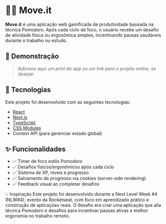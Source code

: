 # 🏃‍♂ Move.it

**Move.it** é uma aplicação web gamificada de produtividade baseada na técnica Pomodoro. Após cada ciclo de foco, o usuário recebe um desafio de atividade física ou ergonômica simples, incentivando pausas saudáveis durante o trabalho ou estudo.

## 📸 Demonstração

> *Adicione aqui um print do app ou um link para o projeto online, se desejar.*

## 🚀 Tecnologias

Este projeto foi desenvolvido com as seguintes tecnologias:

- [React](https://reactjs.org)
- [Next.js](https://nextjs.org)
- [TypeScript](https://www.typescriptlang.org)
- [CSS Modules](https://github.com/css-modules/css-modules)
- Context API (para gerenciar estado global)

## ✨ Funcionalidades

- ✅ Timer de foco estilo Pomodoro
- ✅ Desafios físicos/ergonômicos após cada ciclo
- ✅ Sistema de XP, níveis e progresso
- ✅ Salvamento de progresso via cookies (server-side rendering)
- ✅ Feedback visual ao completar desafios

💡 Inspiração
Este projeto foi desenvolvido durante a Next Level Week #4 (NLW#4), evento da Rocketseat, com foco em aprendizado prático e construção de aplicações reais. O desafio era criar uma aplicação que alia técnica Pomodoro e desafios para incentivar pausas ativas e melhor ergonomia no trabalho remoto.

